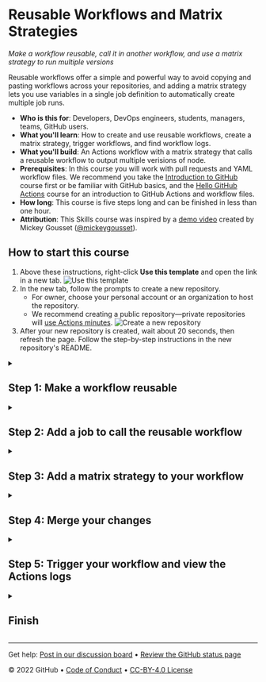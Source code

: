 <!--
  <<< Author notes: Header of the course >>>
  Read <https://skills.github.com/quickstart> for more information about how to build courses using this template.
  Include a 1280×640 image, course name in sentence case, and a concise description in emphasis.
  In your repository settings: enable template repository, add your 1280×640 social image, auto delete head branches.
  Next to "About", add description & tags; disable releases, packages, & environments.
  Add your open source license, GitHub uses Creative Commons Attribution 4.0 International.
-->

# Reusable Workflows and Matrix Strategies

_Make a workflow reusable, call it in another workflow, and use a matrix strategy to run multiple versions_

<!--
  <<< Author notes: Start of the course >>>
  Include start button, a note about Actions minutes,
  and tell the learner why they should take the course.
  Each step should be wrapped in <details>/<summary>, with an `id` set.
  The start <details> should have `open` as well.
  Do not use quotes on the <details> tag attributes.
-->

<!--step0-->

Reusable workflows offer a simple and powerful way to avoid copying and pasting workflows across your repositories, and adding a matrix strategy lets you use variables in a single job definition to automatically create multiple job runs. 

- **Who is this for**: Developers, DevOps engineers, students, managers, teams, GitHub users.
- **What you'll learn**: How to create and use reusable workflows, create a matrix strategy, trigger workflows, and find workflow logs.
- **What you'll build**: An Actions workflow with a matrix strategy that calls a reusable workflow to output multiple verisions of node. 
- **Prerequisites**: In this course you will work with pull requests and YAML workflow files. We recommend you take the [Introduction to GitHub](https://github.com/skills/introduction-to-github) course first or be familiar with GitHub basics, and the [Hello GitHub Actions](https://github.com/skills/hello-github-actions) course for an introduction to GitHub Actions and workflow files.
- **How long**: This course is five steps long and can be finished in less than one hour.
- **Attribution**: This Skills course was inspired by a [demo video](https://www.youtube.com/watch?v=MBpyouQtY_M) created by Mickey Gousset ([@mickeygousset](https://github.com/mickeygousset)).

## How to start this course

1. Above these instructions, right-click **Use this template** and open the link in a new tab.
   ![Use this template](https://user-images.githubusercontent.com/1221423/169618716-fb17528d-f332-4fc5-a11a-eaa23562665e.png)
2. In the new tab, follow the prompts to create a new repository.
   - For owner, choose your personal account or an organization to host the repository.
   - We recommend creating a public repository—private repositories will [use Actions minutes](https://docs.github.com/en/billing/managing-billing-for-github-actions/about-billing-for-github-actions).
   ![Create a new repository](https://user-images.githubusercontent.com/1221423/169618722-406dc508-add4-4074-83f0-c7a7ad87f6f3.png)
3. After your new repository is created, wait about 20 seconds, then refresh the page. Follow the step-by-step instructions in the new repository's README.

<!--endstep0-->

<!--
  <<< Author notes: Step 1 >>>
  Choose 3-5 steps for your course.
  The first step is always the hardest, so pick something easy!
  Link to docs.github.com for further explanations.
  Encourage users to open new tabs for steps!
  TBD-step-1-notes.
-->

<details id=1>
<summary><h2>Step 1: Make a workflow reusable</h2></summary>

_Welcome to "Reusable Workflows and Matrix Strategies"! :wave:_

You can do a lot with GitHub Actions! You can automate repetitive tasks, build continuous integration and continuous deployment pipelines, and customize essentially any part of your software development workflow. It doesn't matter if you're just learning about workflows and GitHub Actions for the first time or you're well exerpienced with the process, you'll quickly find yourself repeating automation jobs and steps within the same workflow, and even using the dreaded copy and paste method for workflows across multiple repositories. 

Is there a solution to reduce these repetitive tasks? Yes, I'm glad you asked :wink: Enter **reusable workflows**, a simple and powerful way to avoid copying and pasting workflows across your repositories.

**What are the benefits of using reusable workflows?**: Reusable workflows are … reusable. Reusable workflows let you DRY (don’t repeat yourself) your Actions configurations, so you don’t need to copy and paste your workflows from one repository to another.

- Case in point: if you have three different Node applications and you’re building them all the same way, you can use one reusable workflow instead of copying and pasting your workflows again and again.

**I have a workflow, how do I make it reusable?**: A reusable workflow is just like any GitHub Actions workflow with one key difference: it includes a `workflow_call` event trigger, similar to event triggers like `push`, `issues`, and `workflow_dispatch`. This means that all you need to do to make a workflow reusable is to use the workflow call trigger. 

Let's get started with our first step to see how this would work! 

### :keyboard: Activity: Add a `workflow_call` trigger to a workflow

1. Open a new browser tab, and navigate to this same repository. Then, work on the steps in your second tab while you read the instructions in this tab.
1. Navigate to the **Code** tab.
1. From the **main** branch dropdown, click on the **reusable-workflow** branch.
1. Navigate to the `.github/workflows/` folder, then select the **reusable-workflow.yml** file.
1. Replace the `workflow_dispatch` event trigger with the `workflow_call` event trigger. It should look like the following:
   
   ```yaml
      name: Reusable Workflow

      on:
        workflow_call:
          inputs:
            node:
              required: true
              type: string
   ```
1. To commit your changes, click **Start commit**, and then **Commit changes**.
1. Wait about 20 seconds for actions to run, then refresh this page (the one you're following instructions from) and an action will automatically close this step and open the next one.

</details>

<!--
  <<< Author notes: Step 2 >>>
  Start this step by acknowledging the previous step.
  Define terms and link to docs.github.com.
  TBD-step-2-notes.
-->

<details id=2>
<summary><h2>Step 2: Add a job to call the reusable workflow</h2></summary>

_Nice work! :tada: You made a workflow reusable!_

Now that you have a reusable workflow, you can call it in another workflow within a new or existing job. But before we do that, let's take a minute to understand what our reusable workflow is doing by looking at the content of the file.

**Understanding the file contents of your reusable workflow**

```yaml
name: Reusable Workflow

on:
  workflow_call:
    inputs:
      node:
        required: true
        type: string
        
jobs: 

  build:
  
    runs-on: ubuntu-latest
    
    steps:
    
      - uses: actions/checkout@v3
      
      - name: Output the input value
        run: |
         echo "The node version to use is: ${{ inputs.node }}"
```

The resuable workflow requires an `input` of `node` in order for the workflow to work. You need to make sure that the other workflow you are using to call this reusable workflow outputs a node version. If a node input is detected, the workflow will kick off a job called `build` that runs on ubuntu-latest. 

The step within the `build` job uses an action called `checkout@v3` to checkout the code and then a step to output the input value by running an echo command to print to the Actions log console the following message, `The node version to use is: ${{ inputs.node }}`. The node input here is the output node value you need to have in your other workflow.
  
Okay, now that we know what the reusable workflow is doing, let's now add a new job to another workflow called **my-starter-workflow** to call our reusable workflow. We can do this by using the `uses:` command and then setting the path to the workflow we want to use. We also need to make sure we define that node input or the reusable workflow won't work.

### :keyboard: Activity: Add a job to your workflow to call the reusable workflow

1. Navigate to the `.github/workflows/` folder and open the `my-starter-workflow.yml` file.
1. Add a new job to the workflow called `call-reusable-workflow`.
1. Add a `uses` command and path the command to the `reusable-workflow.yml` file.
1. Add a `with` command to pass in a `node` paramater and set the value to `14`. 

   ```yaml
   call-reusable-workflow:
     uses: ./.github/workflows/reusable-workflow.yml
     with:
       node: 14   
   ```
1. To commit your changes, click **Start commit**, and then **Commit changes**.
1. Wait about 20 seconds for actions to run, then refresh this page (the one you're following instructions from) and an action will automatically close this step and open the next one.

</details>

<!--
  <<< Author notes: Step 3 >>>
  Start this step by acknowledging the previous step.
  Define terms and link to docs.github.com.
  TBD-step-3-notes.
-->

<details id=3>
<summary><h2>Step 3: Add a matrix strategy to your workflow</h2></summary>

_Well done! :sparkles:_

Your **My Starter Workflow** now has a job that outputs the node version of 14 and calls the reusable workflow called **Reusable Workflow**. It then prints a message to the Actions logs of the node version for the build. Now, we haven't checked the Actions logs at the point to see the message, but don't worry, we'll get there after this next step. Let's improve our **My Starter Workflow** a little more but adding a matrix strategy. 
  
**What is a matrix strategy**: A matrix strategy lets you use variables in a single job definition to automatically create multiple job runs that are based on the combinations of the variables. For example, you can use a matrix strategy to test your code in multiple versions of a language or on multiple operating systems. Below is an example:

```yaml
jobs:
  example_matrix:
    strategy:
      matrix:
        version: [10, 12, 14]
        os: [ubuntu-latest, windows-latest]
```
To define a matrix strategy inside a job, you first need to define the matrix with the keyword `strategy` followed by the nested keyword `matrix`. You can then define variables for the matrix. In the above example, the variables are `version` with the values of `10, 12, and 14`, and another variable called `os` with the values of `ubuntu-latest and windows latest`. 
  
The `example_matrix` job will run for each possible combination of the variables. So, in the above example, the workflow will run six jobs, one for each combination of the os and version variables. If you want to run a job for multiple versions, using a matrix strategy is a great solution over writing out 6 different jobs. 
  
Let's add a matrix strategy to the **My Starter Workflow** so we can run our job on different versions of node instead of the hard-coded single verison of 14.

### :keyboard: Activity: Use a matrix strategy to run multiple versions

1. In the same `my-starter-workflow.yml` file, add a `strategy` keyword under the `call-reusable-workflow` job.
1. Under `strategy`, add a `matrix` keyword.
1. Define the `nodeversion` variable to run over the following versions of node `[14, 16, 18, 20]`.
1. Replace the hard-coded `node` paramter of 14 used in the `with` command, and call the `nodeversion` in the matrix by using the following syntax `${{ matrix.nodeversion }}`. Below is that your job should look like:

   ```yaml
   call-reusable-workflow:
     strategy:
       matrix:
         nodeversion: [14, 16, 18, 20]
     uses: ./.github/workflows/reusable-workflow.yml
     with:
       node: ${{ matrix.nodeversion }}   
   ```
1. To commit your changes, click **Start commit**, and then **Commit changes**.
1. Wait about 20 seconds for actions to run, then refresh this page (the one you're following instructions from) and an action will automatically close this step and open the next one.

</details>

<!--
  <<< Author notes: Step 4 >>>
  Start this step by acknowledging the previous step.
  Define terms and link to docs.github.com.
  TBD-step-4-notes.
-->

<details id=4>
<summary><h2>Step 4: Merge your changes</h2></summary>

_Nicely done! :partying_face:_

You've added a matrix strategy to your workflow file that is now running on four different versions of node `[14, 16, 18, 20]` instead of the single hard-coded version of only `14`. 

You may not have noticed yet, but I've opened up a pull request called **Reusable workflow example** that is linked to the branch you've been making your file changes to (**reusable-workflow**). Let's navigate to this pull request and merge it so that your workflow file changes will be part of the `main` branch.

### :keyboard: Activity: Create and merge your pull request

1. In your repo, click on the **Pull requests** tab.
1. Click on the **Reusable workflow example** pull request.
1. Click **Merge pull request**, then click **Confirm merge**.
1. Optionally, click **Delete branch** to delete your `reusable-workflow` branch.
1. Wait about 20 seconds for actions to run, then refresh this page (the one you're following instructions from) and an action will automatically close this step and open the next one.


</details>

<!--
  <<< Author notes: Step 5 >>>
  Start this step by acknowledging the previous step.
  Define terms and link to docs.github.com.
  TBD-step-5-notes.
-->

<details id=5>
<summary><h2>Step 5: Trigger your workflow and view the Actions logs</h2></summary>

_You're almost done. Last step! :heart:_
  
Now that the changes have been merged into the `main` branch, let's trigger the **My Starter Workflow** workflow to see everyting in action! But before we do, let's recall what we should expect to see before we run the workflow. 
  - We should expect to see five jobs running from our *My Starter Workflow**. Do you remember which ones? We have the `build` job and then the `call-reusable-workflow` job that has the matrix strategy.
    ![Screen Shot 2022-09-08 at 9 53 52 AM](https://user-images.githubusercontent.com/6351798/189220189-97361a5e-eecf-4666-a859-e0587354bafe.png)
  - We should also expect to see the echo message printed as an output from the reusable workflow with the node version for each of the matrix version jobs. 
    ![Screen Shot 2022-09-08 at 9 52 41 AM](https://user-images.githubusercontent.com/6351798/189220620-0576540a-366f-44e1-866c-2955af399cdb.png)

### :keyboard: Activity: Run the My Starter Workflow and view the Actions logs

1. Navigate to the **Actions** tab in your repo.
1. Choose the **My Starter Workflow** workflow from the left, and select the **Run workflow** button and run the workflow on the **Main** branch.
1. Wait a few seconds for the workflow run to appear in the queue. Once it shows, select the **My Starter Workflow** from the workflow runs queue.

Notice the list of build jobs on the left. One for the `build` job and four for the different node versions (14, 16, 18, 20) that you are running from your matrix. When one of the node version jobs complete, you can select that job and view the Actions logs for the **Output the input value**. This will print out the message from the reusable workflow file.
  
When you're done reviewing the Actions logs, return here and refresh the page to finish the course! 🎉



</details>

<!--
  <<< Author notes: Finish >>>
  Review what we learned, ask for feedback, provide next steps.
-->

<details id=X>
<summary><h2>Finish</h2></summary>

_Congratulations friend, you've completed this course!_ 🎉

<img src="https://octodex.github.com/images/skatetocat.png" alt=celebrate width=300 align=right>

Here's a recap of all the tasks you've accomplished in your repository:

- You made a workflow reusable by using the `workflow_call` event trigger
- You created a new job in a separate workflow to call the reusable workflow
- You added a matrix strategy to run a job on multiple node versions
- You navigated through the Actions logs to view the workflow runs and results from specific jobs
 
### What's next?

- Learn more about GitHub Actions by reading "[Learn GitHub Actions](https://docs.github.com/actions/learn-github-actions)".
- Use actions created by others in [awesome-actions](https://github.com/sdras/awesome-actions).
- We'd love to hear what you thought of this course [in our discussion board](https://github.com/skills/.github/discussions).
- [Take another GitHub Skills course](https://github.com/skills).
- Learn more about GitHub by reading the "[Get started](https://docs.github.com/get-started)" docs.
- To find projects to contribute to, check out [GitHub Explore](https://github.com/explore).

</details>

<!--
  <<< Author notes: Footer >>>
  Add a link to get support, GitHub status page, code of conduct, license link.
-->

---

Get help: [Post in our discussion board](https://github.com/skills/.github/discussions) &bull; [Review the GitHub status page](https://www.githubstatus.com/)

&copy; 2022 GitHub &bull; [Code of Conduct](https://www.contributor-covenant.org/version/2/1/code_of_conduct/code_of_conduct.md) &bull; [CC-BY-4.0 License](https://creativecommons.org/licenses/by/4.0/legalcode)
